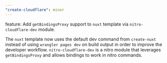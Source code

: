 ```yaml
---
"create-cloudflare": minor
---
```


feature: Add `getBindingsProxy` support to `nuxt` template via `nitro-cloudflare-dev` module.

The `nuxt` template now uses the default dev command from `create-nuxt` instead of using `wrangler pages dev` on build output in order to improve the developer workflow. `nitro-cloudflare-dev` is a nitro module that leverages `getBindingsProxy` and allows bindings to work in nitro commands.
